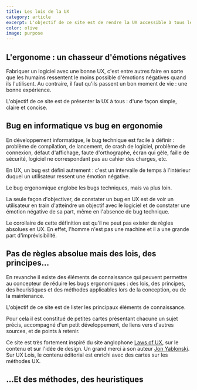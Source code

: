 ```yaml
---
title: Les lois de la UX
category: article
excerpt: L'objectif de ce site est de rendre la UX accessible à tous les francophones en énumérant les lois de la UX.
color: olive
image: purpose
---
```


## L'ergonome : un chasseur d'émotions négatives

Fabriquer un logiciel avec une bonne UX, c'est entre autres faire en sorte que
les humains ressentent le moins possible d'émotions négatives quand ils
l'utilisent. Au contraire, il faut qu'ils passent un bon moment de vie : une
bonne expérience.

L'objectif de ce site est de présenter la UX à tous : d'une façon simple, claire
et concise.

## Bug en informatique vs bug en ergonomie

En développement informatique, le bug technique est facile à définir : problème
de compilation, de lancement, de crash de logiciel, problème de connexion,
défaut d'affichage, faute d'orthographe, écran qui gèle, faille de sécurité,
logiciel ne correspondant pas au cahier des charges, etc.

En UX, un bug est défini autrement : c'est un intervalle de temps à l'intérieur
duquel un utilisateur ressent une émotion négative.

Le bug ergonomique englobe les bugs techniques, mais va plus loin.

La seule façon d'objectiver, de constater un bug en UX est de voir un
utilisateur en train d'atteindre un objectif avec le logiciel et de constater
une émotion négative de sa part, même en l'absence de bug technique.

Le corollaire de cette définition est qu'il ne peut pas exister de règles
absolues en UX. En effet, l'homme n'est pas une machine et il a une grande part
d'imprévisibilité.

## Pas de règles absolue mais des lois, des principes...

En revanche il existe des éléments de connaissance qui peuvent permettre au
concepteur de réduire les bugs ergonomiques : des lois, des principes, des
heuristiques et des méthodes applicables lors de la conception, ou de la
maintenance.

L'objectif de ce site est de lister les principaux éléments de connaissance.

Pour cela il est constitué de petites cartes présentant chacune un sujet précis,
accompagné d'un petit développement, de liens vers d'autres sources, et de
points à retenir.

Ce site est très fortement inspiré du site anglophone [Laws of UX](https://lawsofux.com/), sur le contenu et sur l'idée de design. Un grand merci à son auteur [Jon Yablonski](https://jonyablonski.com/). Sur UX Lois, le contenu éditorial est enrichi avec des cartes sur les méthodes UX.

## ...Et des méthodes, des heuristiques
